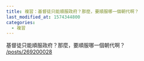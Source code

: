 ```yaml
---
title: 複習：基督徒只能順服政府？那麼，要順服哪一個朝代啊？
last_modified_at: 1574344800
categories:
  - 複習
---
```


<p>基督徒只能順服政府？那麼，要順服哪一個朝代啊？<br>
<a href="/posts/269200028" target="_blank">/posts/269200028</a></p>

<p>&nbsp;</p>

